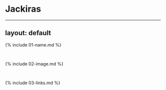 # Jackiras
---
layout: default
---

{% include 01-name.md %}

<br>

{% include 02-image.md %}

<br>

{% include 03-links.md %}

